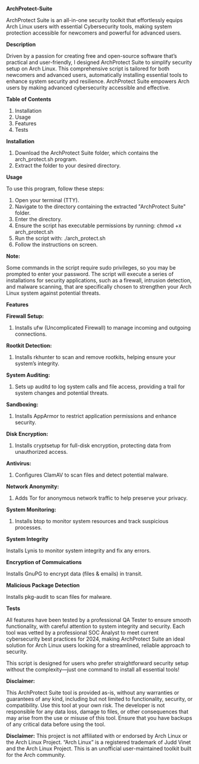 **ArchProtect-Suite**

ArchProtect Suite is an all-in-one security toolkit that effortlessly equips Arch Linux users with essential Cybersecurity tools, making system protection accessible for newcomers and powerful for advanced users.

**Description**

Driven by a passion for creating free and open-source software that’s practical and user-friendly, I designed ArchProtect Suite to simplify security setup on Arch Linux. This comprehensive script is tailored for both newcomers and advanced users, automatically installing essential tools to enhance system security and resilience. ArchProtect Suite empowers Arch users by making advanced cybersecurity accessible and effective.

**Table of Contents**

1. Installation
2. Usage
3. Features
4. Tests


**Installation**

1. Download the ArchProtect Suite folder, which contains the arch_protect.sh program.
2. Extract the folder to your desired directory.

**Usage**

To use this program, follow these steps:

1. Open your terminal (TTY).
2. Navigate to the directory containing the extracted "ArchProtect Suite" folder.
3. Enter the directory.
4. Ensure the script has executable permissions by running: chmod +x arch_protect.sh
5. Run the script with: ./arch_protect.sh
6. Follow the instructions on screen.

**Note:**

Some commands in the script require sudo privileges, so you may be prompted to enter your password. The script will execute a series of installations for security applications, such as a firewall, intrusion detection, and malware scanning, that are specifically chosen to strengthen your Arch Linux system against potential threats.

**Features**

**Firewall Setup:**

1. Installs ufw (Uncomplicated Firewall) to manage incoming and outgoing connections.

**Rootkit Detection:** 

1. Installs rkhunter to scan and remove rootkits, helping ensure your system’s integrity.

**System Auditing:**

1. Sets up auditd to log system calls and file access, providing a trail for system changes and potential threats.

**Sandboxing:**

1. Installs AppArmor to restrict application permissions and enhance security.

**Disk Encryption:**

1. Installs cryptsetup for full-disk encryption, protecting data from unauthorized access.

**Antivirus:**

1. Configures ClamAV to scan files and detect potential malware.

**Network Anonymity:** 

1. Adds Tor for anonymous network traffic to help preserve your privacy.

**System Monitoring:**

1. Installs btop to monitor system resources and track suspicious processes.

**System Integrity**

Installs Lynis to monitor system integrity and fix any errors.

**Encryption of Commuications**

Installs GnuPG to encrypt data (files & emails) in transit.

**Malicious Package Detection**

Installs pkg-audit to scan files for malware.

**Tests**

All features have been tested by a professional QA Tester to ensure smooth functionality, with careful attention to system integrity and security. Each tool was vetted by a professional SOC Analyst to meet current cybersecurity best practices for 2024, making ArchProtect Suite an ideal solution for Arch Linux users looking for a streamlined, reliable approach to security.

This script is designed for users who prefer straightforward security setup without the complexity—just one command to install all essential tools!

**Disclaimer:** 

This ArchProtect Suite tool is provided as-is, without any warranties or guarantees of any kind, including but not limited to functionality, security, or compatibility. Use this tool at your own risk. The developer is not responsible for any data loss, damage to files, or other consequences that may arise from the use or misuse of this tool. Ensure that you have backups of any critical data before using the tool.

**Disclaimer:** This project is not affiliated with or endorsed by Arch Linux or the Arch Linux Project. “Arch Linux” is a registered trademark of Judd Vinet and the Arch Linux Project. This is an unofficial user-maintained toolkit built for the Arch community.
